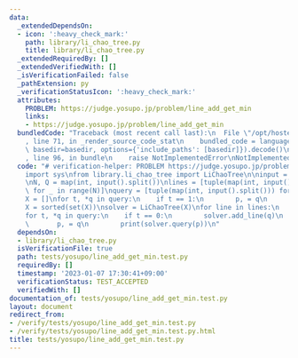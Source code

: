 ```yaml
---
data:
  _extendedDependsOn:
  - icon: ':heavy_check_mark:'
    path: library/li_chao_tree.py
    title: library/li_chao_tree.py
  _extendedRequiredBy: []
  _extendedVerifiedWith: []
  _isVerificationFailed: false
  _pathExtension: py
  _verificationStatusIcon: ':heavy_check_mark:'
  attributes:
    PROBLEM: https://judge.yosupo.jp/problem/line_add_get_min
    links:
    - https://judge.yosupo.jp/problem/line_add_get_min
  bundledCode: "Traceback (most recent call last):\n  File \"/opt/hostedtoolcache/PyPy/3.7.13/x64/site-packages/onlinejudge_verify/documentation/build.py\"\
    , line 71, in _render_source_code_stat\n    bundled_code = language.bundle(stat.path,\
    \ basedir=basedir, options={'include_paths': [basedir]}).decode()\n  File \"/opt/hostedtoolcache/PyPy/3.7.13/x64/site-packages/onlinejudge_verify/languages/python.py\"\
    , line 96, in bundle\n    raise NotImplementedError\nNotImplementedError\n"
  code: "# verification-helper: PROBLEM https://judge.yosupo.jp/problem/line_add_get_min\n\
    import sys\nfrom library.li_chao_tree import LiChaoTree\n\ninput = sys.stdin.readline\n\
    \nN, Q = map(int, input().split())\nlines = [tuple(map(int, input().split()))\
    \ for _ in range(N)]\nquery = [tuple(map(int, input().split())) for _ in range(Q)]\n\
    X = []\nfor t, *q in query:\n    if t == 1:\n        p, = q\n        X.append(p)\n\
    X = sorted(set(X))\nsolver = LiChaoTree(X)\nfor line in lines:\n    solver.add_line(line)\n\
    for t, *q in query:\n    if t == 0:\n        solver.add_line(q)\n    else:\n \
    \       p, = q\n        print(solver.query(p))\n"
  dependsOn:
  - library/li_chao_tree.py
  isVerificationFile: true
  path: tests/yosupo/line_add_get_min.test.py
  requiredBy: []
  timestamp: '2023-01-07 17:30:41+09:00'
  verificationStatus: TEST_ACCEPTED
  verifiedWith: []
documentation_of: tests/yosupo/line_add_get_min.test.py
layout: document
redirect_from:
- /verify/tests/yosupo/line_add_get_min.test.py
- /verify/tests/yosupo/line_add_get_min.test.py.html
title: tests/yosupo/line_add_get_min.test.py
---
```

